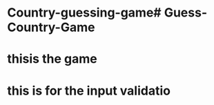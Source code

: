 # Country-guessing-game#   G u e s s - C o u n t r y - G a m e 
 
 
# thisis the game
# this is for the input validatio

